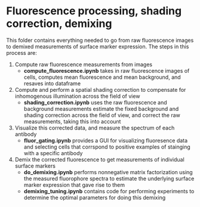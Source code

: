 # Fluorescence processing, shading correction, demixing

This folder contains everything needed to go from raw fluorescence images to demixed measurements of surface marker expression. The steps in this process are:

1. Compute raw fluorescence measurements from images
     - **compute_fluorescence.ipynb** takes in raw fluorescence images of cells, computes mean fluorescence and mean background, and resaves into dataframe
2. Compute and perform a spatial shading correction to compensate for inhomogenous illumination across the field of view
     - **shading_correction.ipynb** uses the raw fluorescence and background measurements estimate the fixed background and shading correction across the field of view, and correct the raw measurements, taking this into account
3. Visualize this corrected data, and measure the spectrum of each antibody
     - **fluor_gating.ipynb** provides a GUI for visualizing fluoresence data and selecting cells that corrspond to positive examples of stainging with a specific antibody
4. Demix the corrected fluorescence to get measurements of individual surface markers
     - **do_demixing.ipynb** performs nonnegative matrix factorization using the measured fluorophore spectra to estimate the underlying surface marker expression that gave rise to them
     - **demixing_tuning.ipynb** contains code for performing experiments to determine the optimal parameters for doing this demixing
   
     